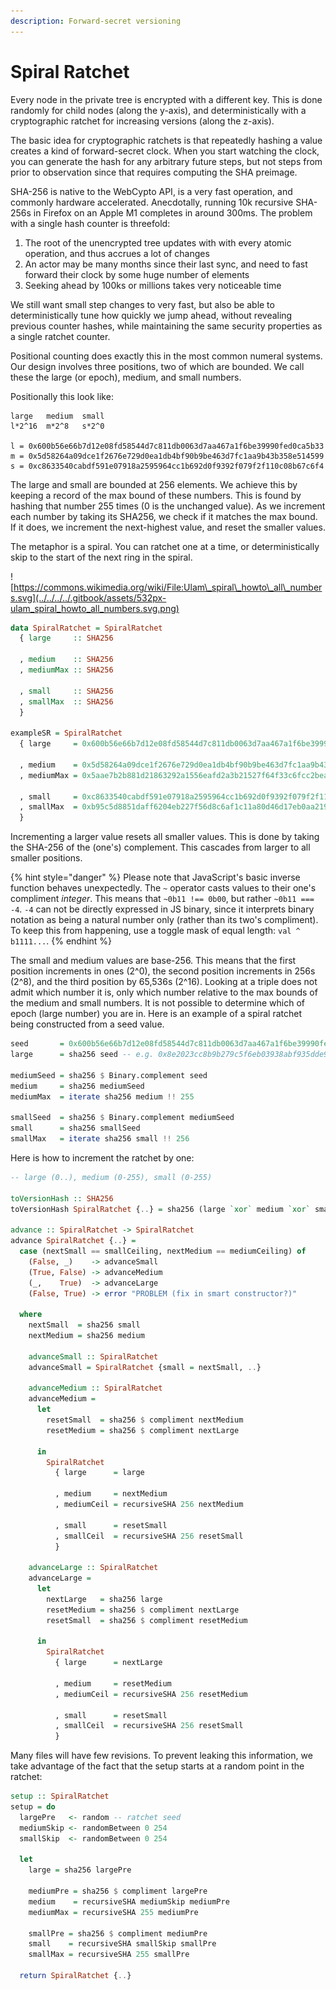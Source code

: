 ```yaml
---
description: Forward-secret versioning
---
```


# Spiral Ratchet

Every node in the private tree is encrypted with a different key. This is done randomly for child nodes \(along the y-axis\), and deterministically with a cryptographic ratchet for increasing versions \(along the z-axis\).

The basic idea for cryptographic ratchets is that repeatedly hashing a value creates a kind of forward-secret clock. When you start watching the clock, you can generate the hash for any arbitrary future steps, but not steps from prior to observation since that requires computing the SHA preimage.

SHA-256 is native to the WebCypto API, is a very fast operation, and commonly hardware accelerated. Anecdotally, running 10k recursive SHA-256s in Firefox on an Apple M1 completes in around 300ms. The problem with a single hash counter is threefold:

1. The root of the unencrypted tree updates with with every atomic operation, and thus accrues a lot of changes  
2. An actor may be many months since their last sync, and need to fast forward their clock by some huge number of elements  
3. Seeking ahead by 100ks or millions takes very noticeable time

We still want small step changes to very fast, but also be able to deterministically tune how quickly we jump ahead, without revealing previous counter hashes, while maintaining the same security properties as a single ratchet counter.

Positional counting does exactly this in the most common numeral systems. Our design involves three positions, two of which are bounded. We call these the large \(or epoch\), medium, and small numbers. 

Positionally this look like:

```text
large   medium  small
l*2^16  m*2^8   s*2^0

l = 0x600b56e66b7d12e08fd58544d7c811db0063d7aa467a1f6be39990fed0ca5b33
m = 0x5d58264a09dce1f2676e729d0ea1db4bf90b9be463d7fc1aa9b43b358e514599
s = 0xc8633540cabdf591e07918a2595964cc1b692d0f9392f079f2f110c08b67c6f4
```

The large and small are bounded at 256 elements. We achieve this by keeping a record of the max bound of these numbers. This is found by hashing that number 255 times \(0 is the unchanged value\). As we increment each number by taking its SHA256, we check if it matches the max bound. If it does, we increment the next-highest value, and reset the smaller values.

The metaphor is a spiral. You can ratchet one at a time, or deterministically skip to the start of the next ring in the spiral.

![https://commons.wikimedia.org/wiki/File:Ulam\_spiral\_howto\_all\_numbers.svg](../../../../.gitbook/assets/532px-ulam_spiral_howto_all_numbers.svg.png)

```haskell
data SpiralRatchet = SpiralRatchet
  { large     :: SHA256

  , medium    :: SHA256
  , mediumMax :: SHA256
  
  , small     :: SHA256
  , smallMax  :: SHA256
  }
  
exampleSR = SpiralRatchet
  { large     = 0x600b56e66b7d12e08fd58544d7c811db0063d7aa467a1f6be39990fed0ca5b33
  
  , medium    = 0x5d58264a09dce1f2676e729d0ea1db4bf90b9be463d7fc1aa9b43b358e514599
  , mediumMax = 0x5aae7b2b881d21863292a1556eafd2a3b21527f64f33c6fcc2beaa9d9cf1fe5f
  
  , small     = 0xc8633540cabdf591e07918a2595964cc1b692d0f9392f079f2f110c08b67c6f4
  , smallMax  = 0xb95c5d8851daff6204eb227f56d8c6af1c11a80d46d17eb0aa219a9d2ec109af
  }
```

Incrementing a larger value resets all smaller values. This is done by taking the SHA-256 of the \(one's\) complement. This cascades from larger to all smaller positions.

{% hint style="danger" %}
Please note that JavaScript's basic inverse function behaves unexpectedly. The `~` operator casts values to their one's compliment _integer_. This means that `~0b11 !== 0b00`, but rather `~0b11 === -4`. `-4` can not be directly expressed in JS binary, since it interprets binary notation as being a natural number only \(rather than its two's compliment\). To keep this from happening, use a toggle mask of equal length: `val ^ b1111...`.
{% endhint %}

The small and medium values are base-256. This means that the first position increments in ones \(2^0\), the second position increments in 256s \(2^8\), and the third position by 65,536s \(2^16\). Looking at a triple does not admit which number it is, only which number relative to the max bounds of the medium and small numbers. It is not possible to determine which of epoch \(large number\) you are in. Here is an example of a spiral ratchet being constructed from a seed value.

```haskell
seed       = 0x600b56e66b7d12e08fd58544d7c811db0063d7aa467a1f6be39990fed0ca5b33
large      = sha256 seed -- e.g. 0x8e2023cc8b9b279c5f6eb03938abf935dde93be9bfdc006a0f570535fda82ef8
  
mediumSeed = sha256 $ Binary.complement seed
medium     = sha256 mediumSeed
mediumMax  = iterate sha256 medium !! 255
   
smallSeed  = sha256 $ Binary.complement mediumSeed
small      = sha256 smallSeed
smallMax   = iterate sha256 small !! 256
```

Here is how to increment the ratchet by one:

```haskell
-- large (0..), medium (0-255), small (0-255)

toVersionHash :: SHA256
toVersionHash SpiralRatchet {..} = sha256 (large `xor` medium `xor` small)

advance :: SpiralRatchet -> SpiralRatchet
advance SpiralRatchet {..} =
  case (nextSmall == smallCeiling, nextMedium == mediumCeiling) of
    (False, _)    -> advanceSmall
    (True, False) -> advanceMedium
    (_,    True)  -> advanceLarge
    (False, True) -> error "PROBLEM (fix in smart constructor?)"

  where
    nextSmall  = sha256 small
    nextMedium = sha256 medium

    advanceSmall :: SpiralRatchet
    advanceSmall = SpiralRatchet {small = nextSmall, ..}

    advanceMedium :: SpiralRatchet
    advanceMedium =
      let
        resetSmall  = sha256 $ compliment nextMedium
        resetMedium = sha256 $ compliment nextLarge

      in
        SpiralRatchet
          { large      = large

          , medium     = nextMedium
          , mediumCeil = recursiveSHA 256 nextMedium

          , small      = resetSmall
          , smallCeil  = recursiveSHA 256 resetSmall
          }

    advanceLarge :: SpiralRatchet
    advanceLarge =
      let
        nextLarge   = sha256 large
        resetMedium = sha256 $ compliment nextLarge
        resetSmall  = sha256 $ compliment resetMedium

      in
        SpiralRatchet
          { large      = nextLarge

          , medium     = resetMedium
          , mediumCeil = recursiveSHA 256 resetMedium

          , small      = resetSmall
          , smallCeil  = recursiveSHA 256 resetSmall
          }
```

Many files will have few revisions. To prevent leaking this information, we take advantage of the fact that the setup starts at a random point in the ratchet:

```haskell
setup :: SpiralRatchet
setup = do
  largePre   <- random -- ratchet seed
  mediumSkip <- randomBetween 0 254
  smallSkip  <- randomBetween 0 254

  let
    large = sha256 largePre

    mediumPre = sha256 $ compliment largePre
    medium    = recursiveSHA mediumSkip mediumPre
    mediumMax = recursiveSHA 255 mediumPre

    smallPre = sha256 $ compliment mediumPre
    small    = recursiveSHA smallSkip smallPre
    smallMax = recursiveSHA 255 smallPre

  return SpiralRatchet {..}
```




